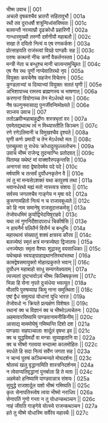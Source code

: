 भीष्म उवाच ||	001    
अचलो वृषकश्चैव भ्रातरौ सहितावुभौ |	001a  
रथौ तव दुराधर्षौ शत्रून्विध्वंसयिष्यतः ||	001c  
बलवन्तौ नरव्याघ्रौ दृढक्रोधौ प्रहारिणौ |	002a  
गान्धारमुख्यौ तरुणौ दर्शनीयौ महाबलौ ||	002c  
सखा ते दयितो नित्यं य एष रणकर्कशः |	003a  
प्रोत्साहयति राजंस्त्वां विग्रहे पाण्डवैः सह ||	003c  
परुषः कत्थनो नीचः कर्णो वैकर्तनस्तव |	004a  
मन्त्री नेता च बन्धुश्च मानी चात्यन्तमुच्छ्रितः ||	004c  
एष नैव रथः पूर्णो नाप्येवातिरथो नृप |	005a  
वियुक्तः कवचेनैष सहजेन विचेतनः |	005c  
कुण्डलाभ्यां च दिव्याभ्यां वियुक्तः सततं घृणी ||	005e   
अभिशापाच्च रामस्य ब्राह्मणस्य च भाषणात् |	006a  
करणानां वियोगाच्च तेन मेऽर्धरथो मतः |	006c  
नैष फल्गुनमासाद्य पुनर्जीवन्विमोक्ष्यते ||	006e   
सञ्जय उवाच ||	007    
ततोऽब्रवीन्महाबाहुर्द्रोणः शस्त्रभृतां वरः |	007a  
एवमेतद्यथात्थ त्वं न मिथ्यास्तीति किञ्चन ||	007c  
रणे रणेऽतिमानी च विमुखश्चैव दृश्यते |	008a  
घृणी कर्णः प्रमादी च तेन मेऽर्धरथो मतः ||	008c  
एतच्छ्रुत्वा तु राधेयः क्रोधादुत्फुल्ललोचनः |	009a  
उवाच भीष्मं राजेन्द्र तुदन्वाग्भिः प्रतोदवत् ||	009c  
पितामह यथेष्टं मां वाक्शरैरुपकृन्तसि |	010a  
अनागसं सदा द्वेषादेवमेव पदे पदे |	010c  
मर्षयामि च तत्सर्वं दुर्योधनकृतेन वै ||	010e   
त्वं तु मां मन्यसेऽशक्तं यथा कापुरुषं तथा |	011a  
भवानर्धरथो मह्यं मतो नास्त्यत्र संशयः ||	011c  
सर्वस्य जगतश्चैव गाङ्गेय न मृषा वदे |	012a  
कुरूणामहितो नित्यं न च राजावबुध्यते ||	012c  
को हि नाम समानेषु राजसूदात्तकर्मसु |	013a  
तेजोवधमिमं कुर्याद्विभेदयिषुराहवे |	013c  
यथा त्वं गुणनिर्देशादपराधं चिकीर्षसि ||	013e   
न हायनैर्न पलितैर्न वित्तैर्न च बन्धुभिः |	014a  
महारथत्वं संख्यातुं शक्यं क्षत्रस्य कौरव ||	014c  
बलज्येष्ठं स्मृतं क्षत्रं मन्त्रज्येष्ठा द्विजातयः |	015a  
धनज्येष्ठाः स्मृता वैश्याः शूद्रास्तु वयसाधिकाः ||	015c  
यथेच्छकं स्वयङ्ग्राहाद्रथानतिरथांस्तथा |	016a  
कामद्वेषसमायुक्तो मोहात्प्रकुरुते भवान् ||	016c  
दुर्योधन महाबाहो साधु सम्यगवेक्ष्यताम् |	017a  
त्यज्यतां दुष्टभावोऽयं भीष्मः किल्बिषकृत्तव ||	017c  
भिन्ना हि सेना नृपते दुःसंधेया भवत्युत |	018a  
मौलापि पुरुषव्याघ्र किमु नाना समुत्थिता ||	018c  
एषां द्वैधं समुत्पन्नं योधानां युधि भारत |	019a  
तेजोवधो नः क्रियते प्रत्यक्षेण विशेषतः ||	019c  
रथानां क्व च विज्ञानं क्व च भीष्मोऽल्पचेतनः |	020a  
अहमावारयिष्यामि पाण्डवानामनीकिनीम् ||	020c  
आसाद्य माममोघेषुं गमिष्यन्ति दिशो दश |	021a  
पाण्डवाः सहपञ्चालाः शार्दूलं वृषभा इव ||	021c  
क्व च युद्धविमर्दो वा मन्त्राः सुव्याहृतानि वा |	022a  
क्व च भीष्मो गतवया मन्दात्मा कालमोहितः ||	022c  
स्पर्धते हि सदा नित्यं सर्वेण जगता सह |	023a  
न चान्यं पुरुषं कञ्चिन्मन्यते मोघदर्शनः ||	023c  
श्रोतव्यं खलु वृद्धानामिति शास्त्रनिदर्शनम् |	024a  
न त्वेवाप्यतिवृद्धानां पुनर्बाला हि ते मताः ||	024c  
अहमेको हनिष्यामि पाण्डवान्नात्र संशयः |	025a  
सुयुद्धे राजशार्दूल यशो भीष्मं गमिष्यति ||	025c  
कृतः सेनापतिस्त्वेष त्वया भीष्मो नराधिप |	026a  
सेनापतिं गुणो गन्ता न तु योधान्कथञ्चन ||	026c  
नाहं जीवति गाङ्गेये योत्स्ये राजन्कथञ्चन |	027a  
हते तु भीष्मे योधास्मि सर्वैरेव महारथैः ||	027c  
